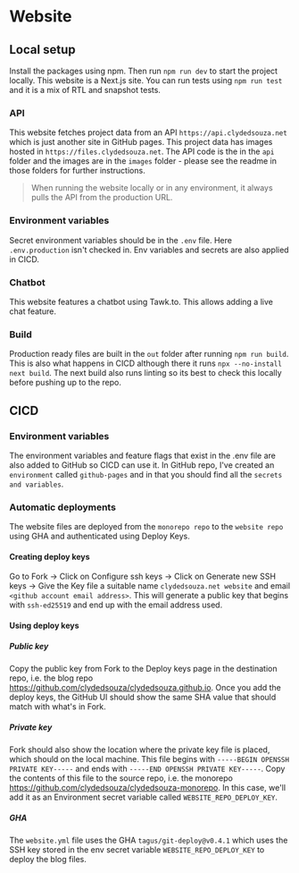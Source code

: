 # Website

## Local setup

Install the packages using npm. Then run `npm run dev` to start the project locally. This website is a Next.js site. You can run tests using `npm run test` and it is a mix of RTL and snapshot tests.

### API

This website fetches project data from an API `https://api.clydedsouza.net` which is just another site in GitHub pages. This project data has images hosted in `https://files.clydedsouza.net`. The API code is the in the `api` folder and the images are in the `images` folder - please see the readme in those folders for further instructions.

> When running the website locally or in any environment, it always pulls the API from the production URL.

### Environment variables

Secret environment variables should be in the `.env` file. Here `.env.production` isn't checked in. Env variables and secrets are also applied in CICD.

### Chatbot

This website features a chatbot using Tawk.to. This allows adding a live chat feature.

### Build

Production ready files are built in the `out` folder after running `npm run build`. This is also what happens in CICD although there it runs `npx --no-install next build`. The next build also runs linting so its best to check this locally before pushing up to the repo.

## CICD

### Environment variables

The environment variables and feature flags that exist in the .env file are also added to GitHub so CICD can use it. In GitHub repo, I've created an `environment` called `github-pages` and in that you should find all the `secrets and variables`.

### Automatic deployments

The website files are deployed from the `monorepo repo` to the `website repo` using GHA and authenticated using Deploy Keys.

#### Creating deploy keys

Go to Fork -> Click on Configure ssh keys -> Click on Generate new SSH keys -> Give the Key file a suitable name `clydedsouza.net website` and email `<github account email address>`. This will generate a public key that begins with `ssh-ed25519` and end up with the email address used.

#### Using deploy keys

##### Public key

Copy the public key from Fork to the Deploy keys page in the destination repo, i.e. the blog repo https://github.com/clydedsouza/clydedsouza.github.io. Once you add the deploy keys, the GitHub UI should show the same SHA value that should match with what's in Fork.

##### Private key

Fork should also show the location where the private key file is placed, which should on the local machine. This file begins with `-----BEGIN OPENSSH PRIVATE KEY-----` and ends with `-----END OPENSSH PRIVATE KEY-----`. Copy the contents of this file to the source repo, i.e. the monorepo https://github.com/clydedsouza/clydedsouza-monorepo. In this case, we'll add it as an Environment secret variable called `WEBSITE_REPO_DEPLOY_KEY`.

##### GHA

The `website.yml` file uses the GHA `tagus/git-deploy@v0.4.1` which uses the SSH key stored in the env secret variable `WEBSITE_REPO_DEPLOY_KEY` to deploy the blog files.
